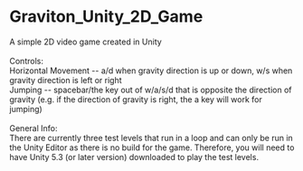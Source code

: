 # Graviton_Unity_2D_Game
A simple 2D video game created in Unity<br />
<br />
Controls:<br/>
  Horizontal Movement  --  a/d when gravity direction is up or down, w/s when gravity direction is left or right<br />
  Jumping              --  spacebar/the key out of w/a/s/d that is opposite the direction of gravity (e.g. if the direction of gravity is                          right, the a key will work for jumping)<br />
<br />
General Info:<br />
  There are currently three test levels that run in a loop and can only be run in the Unity Editor as there is no build for the game. Therefore, you will need to have Unity 5.3 (or later version) downloaded to play the test levels.
